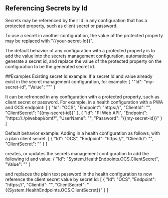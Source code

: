 ## Referencing Secrets by Id

Secrets may be referenced by their Id in any configuration that has a protected property, such as client secret or password.

To use a secret in another configuration, the value of the protected property may be replaced with "{{your-secret-Id}}".

The default behavior of any configuration with a protected property is to add the value into the secrets management configuration, automatically generate a secret id, 
and replace the value of the protected property on the configuration to be the generated secret id.

##Examples
Existing secret Id example:
If a secret Id and value already exist in the secret management configuration, for example:
{
    ""Id": "my-secret-id",
    "Value": "<secretValue>""
}

It can be refrenced in any configuration with a protected property, such as client secret or password.
For example, in a health configuration with a PWA and OCS endpoint:
[
    {
        "Id": "OCS",
        "Endpoint": "https://<OCS OMF endpoint>",
        "ClientId": "<clientid>",
        "ClientSecret": "{{my-secret-id}}"
    },
    {
        "Id": "PI Web API",
        "Endpoint": "https://<pi web api server>:<port>/piwebapi/omf/",
        "UserName": "<username>",
        "Password": "{{my-secret-id}}"
    }
]

Default behavior example:
Adding in a health configuration as follows, with a plain client secret.
[
    {
        "Id": "OCS",
        "Endpoint": "https://<OCS OMF endpoint>",
        "ClientId": "<clientid>",
        "ClientSecret": "<clientsecret>"
    }
]

creates, or updates the secrets management configuration to add the following id and value:
{
    "Id": "System.HealthEndpoints.OCS.ClientSecret",
    "Value": "<clientsecret>"
}

and replaces the plain text password in the health configuration to now reference the client secret value by secret Id:
[
    {
        "Id": "OCS",
        "Endpoint": "https://<OCS OMF endpoint>",
        "ClientId": "<clientid>",
        "ClientSecret": "{{System.HealthEndpoints.OCS.ClientSecret}}"
    }
]